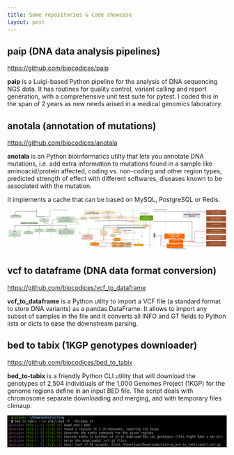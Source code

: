 ```yaml
---
title: Some repositories & Code showcase
layout: post
---
```


## paip (DNA data analysis pipelines)

<a href="https://github.com/biocodices/paip" target="_blank">
  https://github.com/biocodices/paip
</a>

<strong>paip</strong> is a Luigi-based Python pipeline for the analysis of DNA
sequencing NGS data. It has routines for quality control, variant calling and
report generation, with a comprehensive unit test suite for pytest. I coded
this in the span of 2 years as new needs arised in a medical genomics
laboratory.

## anotala (annotation of mutations)

<a href="https://github.com/biocodices/anotala" target="_blank">
  https://github.com/biocodices/anotala
</a>

<strong>anotala</strong> is an Python bioinformatics utilty that lets you
annotate DNA mutations, i.e. add extra information to mutations found in a
sample like aminoacid/protein affected, coding vs. non-coding and other region
types, predicted strength of effect with different softwares, diseases
known to be associated with the mutation.

It implements a cache that can be based on MySQL, PostgreSQL or Redis.

<div style="display: flex;">
  <div class="showcase-img">
    <a href="/images/repos/qc-pipe.png">
      <img src="/images/repos/qc-pipe.png">
    </a>
  </div>

  <div class="showcase-img">
    <a href="/images/repos/vc-pipe.png">
      <img src="/images/repos/vc-pipe.png">
    </a>
  </div>

  <div class="showcase-img">
    <a href="/images/repos/ann-pipe.png">
      <img src="/images/repos/ann-pipe.png">
    </a>
  </div>
</div>

## vcf to dataframe (DNA data format conversion)

<a href="https://github.com/biocodices/vcf_to_dataframe" target="_blank">
  https://github.com/biocodices/vcf_to_dataframe
</a>

<strong>vcf_to_dataframe</strong> is a Python utilty to import a VCF file
(a standard format to store DNA variants) as a pandas DataFrame. It allows
to import any subset of samples in the file and it converts all INFO and GT
fields to Python lists or dicts to ease the downstream parsing.


## bed to tabix (1KGP genotypes downloader)

<a href="https://github.com/biocodices/bed_to_tabix">
  https://github.com/biocodices/bed_to_tabix
</a>

<strong>bed_to-tabix</strong> is a friendly Python CLI utility that will
download the genotypes of 2,504 individuals of the 1,000 Genomes Project (1KGP)
for the genome regions define in an input BED file. The script deals with
chromosome separate downloading and merging, and with temporary files clenaup.

<div class="showcase-img">
  <a href="/images/repos/bed_to_tabix.png">
    <img src="/images/repos/bed_to_tabix.png">
  </a>
</div>
